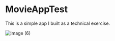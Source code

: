 # MovieAppTest
This is a simple app I built as a technical exercise.


![image (6)](https://github.com/AlaaZarifa/MovieAppTest/assets/18426012/a80bda58-4826-4c94-a1ca-a185755295be)
